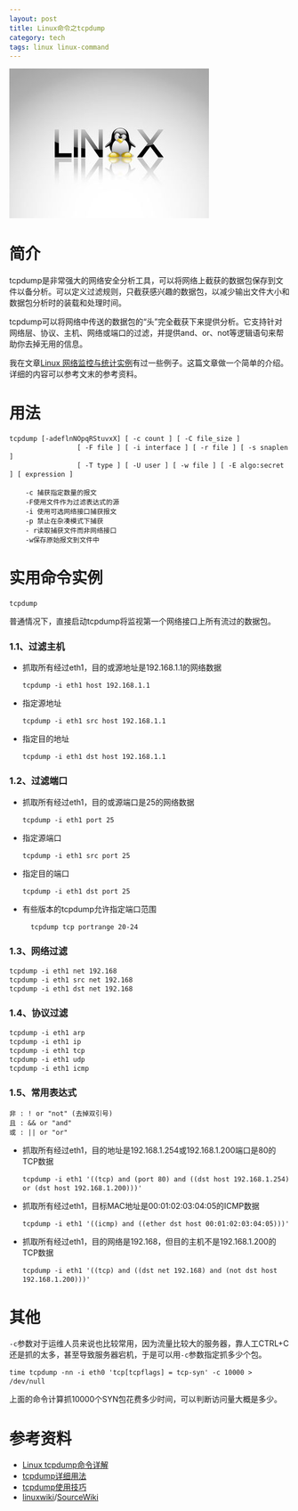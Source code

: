 ```yaml
---
layout: post
title: Linux命令之tcpdump
category: tech
tags: linux linux-command
---
```

![](/assets/img/linux.jpg)

# 简介

tcpdump是非常强大的网络安全分析工具，可以将网络上截获的数据包保存到文件以备分析。可以定义过滤规则，只截获感兴趣的数据包，以减少输出文件大小和数据包分析时的装载和处理时间。

tcpdump可以将网络中传送的数据包的“头”完全截获下来提供分析。它支持针对网络层、协议、主机、网络或端口的过滤，并提供and、or、not等逻辑语句来帮助你去掉无用的信息。

我在文章[Linux 网络监控与统计实例](/tech/2017/04/13/linux-network-monitor-and-stats-example.html)有过一些例子。这篇文章做一个简单的介绍。详细的内容可以参考文末的参考资料。


# 用法

	tcpdump [-adeflnNOpqRStuvxX] [ -c count ] [ -C file_size ]
	                 [ -F file ] [ -i interface ] [ -r file ] [ -s snaplen ]
	                 [ -T type ] [ -U user ] [ -w file ] [ -E algo:secret ] [ expression ]

		-c 捕获指定数量的报文 
		-F使用文件作为过滤表达式的源 
		-i 使用可选网络接口捕获报文 
		-p 禁止在杂凑模式下捕获
		- r读取捕获文件而非网络接口 
		-w保存原始报文到文件中

# **实用命令实例**

	tcpdump

普通情况下，直接启动tcpdump将监视第一个网络接口上所有流过的数据包。

### 1.1、过滤主机

*   抓取所有经过eth1，目的或源地址是192.168.1.1的网络数据

		tcpdump -i eth1 host 192.168.1.1

*   指定源地址

		tcpdump -i eth1 src host 192.168.1.1

*   指定目的地址

		tcpdump -i eth1 dst host 192.168.1.1

### 1.2、过滤端口

*   抓取所有经过eth1，目的或源端口是25的网络数据

		tcpdump -i eth1 port 25

*   指定源端口

		tcpdump -i eth1 src port 25

*   指定目的端口

		tcpdump -i eth1 dst port 25

* 有些版本的tcpdump允许指定端口范围

		tcpdump tcp portrange 20-24

### 1.3、网络过滤

	tcpdump -i eth1 net 192.168
	tcpdump -i eth1 src net 192.168
	tcpdump -i eth1 dst net 192.168

### 1.4、协议过滤

	tcpdump -i eth1 arp
	tcpdump -i eth1 ip
	tcpdump -i eth1 tcp
	tcpdump -i eth1 udp
	tcpdump -i eth1 icmp

### 1.5、常用表达式

	非 : ! or "not" (去掉双引号)  
	且 : && or "and"  
	或 : || or "or"

*   抓取所有经过eth1，目的地址是192.168.1.254或192.168.1.200端口是80的TCP数据

		tcpdump -i eth1 '((tcp) and (port 80) and ((dst host 192.168.1.254) or (dst host 192.168.1.200)))'

*   抓取所有经过eth1，目标MAC地址是00:01:02:03:04:05的ICMP数据

		tcpdump -i eth1 '((icmp) and ((ether dst host 00:01:02:03:04:05)))'

*   抓取所有经过eth1，目的网络是192.168，但目的主机不是192.168.1.200的TCP数据

		tcpdump -i eth1 '((tcp) and ((dst net 192.168) and (not dst host 192.168.1.200)))'

# 其他

`-c`参数对于运维人员来说也比较常用，因为流量比较大的服务器，靠人工CTRL+C还是抓的太多，甚至导致服务器宕机，于是可以用`-c`参数指定抓多少个包。

	time tcpdump -nn -i eth0 'tcp[tcpflags] = tcp-syn' -c 10000 > /dev/null

上面的命令计算抓10000个SYN包花费多少时间，可以判断访问量大概是多少。

# 参考资料

* [Linux tcpdump命令详解](http://www.cnblogs.com/ggjucheng/archive/2012/01/14/2322659.html)
* [tcpdump详细用法](http://blog.csdn.net/cclsoft/article/details/4476673)
* [tcpdump使用技巧](http://linuxwiki.github.io/NetTools/tcpdump.html)
* [linuxwiki](https://github.com/linuxwiki)/[SourceWiki](https://github.com/linuxwiki/SourceWiki)
